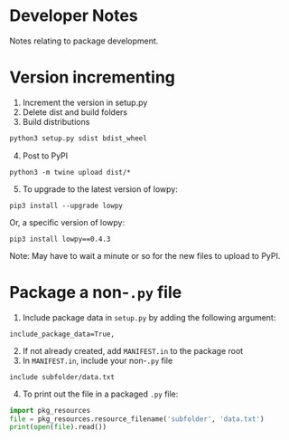 # Developer Notes
Notes relating to package development.

# Version incrementing
1. Increment the version in setup.py
2. Delete dist and build folders
3. Build distributions
```python
python3 setup.py sdist bdist_wheel
```
4. Post to PyPI
```
python3 -m twine upload dist/*
```
5. To upgrade to the latest version of lowpy:
```
pip3 install --upgrade lowpy
```
Or, a specific version of lowpy:
```
pip3 install lowpy==0.4.3
```
Note: May have to wait a minute or so for the new files to upload to PyPI.



# Package a non-``.py`` file
1. Include package data in ``setup.py`` by adding the following argument:
```
include_package_data=True,
```
2. If not already created, add ``MANIFEST.in`` to the package root
3. In ``MANIFEST.in``, include your non-``.py`` file
```
include subfolder/data.txt
```
4. To print out the file in a packaged ``.py`` file:
```python
import pkg_resources
file = pkg_resources.resource_filename('subfolder', 'data.txt')
print(open(file).read())
```